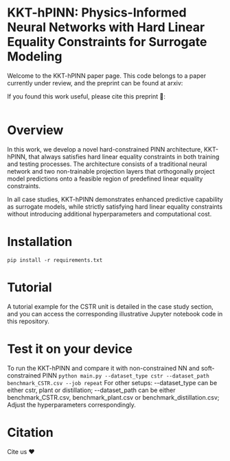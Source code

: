 # KKT-hPINN: Physics-Informed Neural Networks with Hard Linear Equality Constraints for Surrogate Modeling
Welcome to the KKT-hPINN paper page. This code belongs to a paper currently under review, and the preprint can be found at arxiv:

If you found this work useful, please cite this preprint 🚀:
```bibtex

```

# Overview
In this work, we develop a novel hard-constrained PINN architecture, KKT-hPINN, that always satisfies hard linear equality constraints in both training and testing processes. The architecture consists of a traditional neural network and two non-trainable projection layers that orthogonally project model predictions onto a feasible region of predefined linear equality constraints.

In all case studies, KKT-hPINN demonstrates enhanced predictive capability as surrogate models, while strictly satisfying hard linear equality constraints without introducing additional hyperparameters and computational cost.

# Installation
```pip install -r requirements.txt```

# Tutorial
A tutorial example for the CSTR unit is detailed in the case study section, and you can access the corresponding illustrative Jupyter notebook code in this repository.

# Test it on your device
To run the KKT-hPINN and compare it with non-constrained NN and soft-constrained PINN
```python main.py --dataset_type cstr --dataset_path benchmark_CSTR.csv --job repeat```
For other setups: --dataset_type can be either cstr, plant or distillation; --dataset_path can be either benchmark_CSTR.csv, benchmark_plant.csv or benchmark_distillation.csv; Adjust the hyperparameters correspondingly.

# Citation
Cite us ❤️
```bibtex

```

